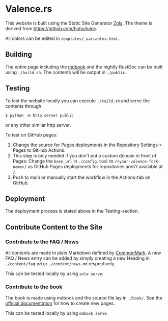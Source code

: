# Valence.rs

This website is built using the Static Site Generator [Zola](https://github.com/getzola/zola).
The theme is derived from https://github.com/huhu/juice.

All colors can be edited in `templates/_variables.html`.

## Building

The entire page including the [mdbook](https://github.com/rust-lang/mdBook) and the nightly RustDoc can be built using `./build.sh`. The contents will be output in `./public`.

## Testing

To test the website locally you can execute `./build.sh` and serve the contents through
```
$ python -m http.server public
```
or any other similar http server.

To test on GitHub pages:
1. Change the source for Pages deployments in the Repository Settings > Pages to GitHub Actions.
2. This step is only needed if you don't put a custom domain in front of Pages: Change the `base_url` in `./config.toml` to `/<your-valence-fork-name>/` as GitHub Pages deployments for repositories aren't available at `/`.
3. Push to main or manually start the workflow in the Actions-tab on GitHub.

## Deployment

The deployment process is stated above in the Testing-section.

## Contribute Content to the Site

### Contribute to the FAQ / News

All contents are made in plain Markdown defined by [CommonMark](https://commonmark.org/).
A new FAQ / News entry can be added by simply creating a new Heading in `./content/faq.md` or `./content/news.md` respectively.

This can be tested locally by using `zola serve`.

### Contribute to the book

The book is made using mdbook and the source file lay in `./book/`.
See the [official documentation](https://rust-lang.github.io/mdBook/format/index.html) for how to create new pages.

This can be tested locally by using `mdbook serve`.

